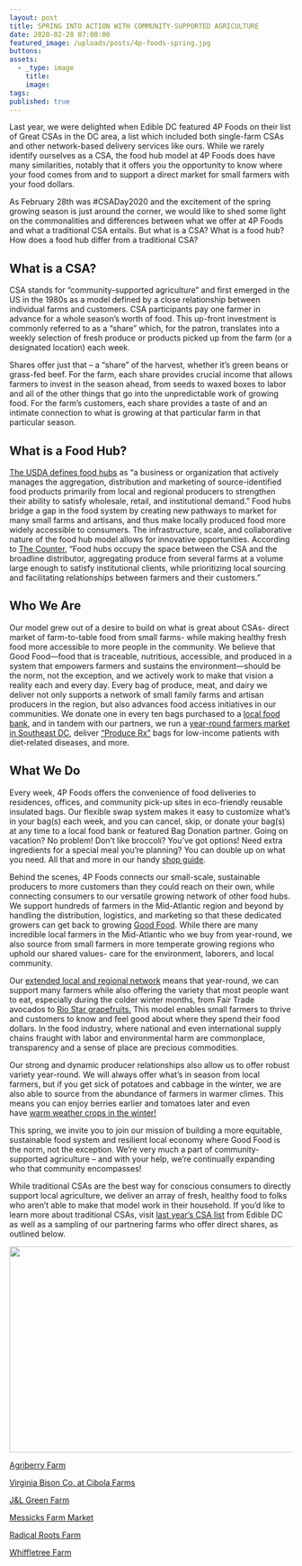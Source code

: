```yaml
---
layout: post
title: SPRING INTO ACTION WITH COMMUNITY-SUPPORTED AGRICULTURE
date: 2020-02-28 07:00:00
featured_image: /uploads/posts/4p-foods-spring.jpg
buttons:
assets:
  - _type: image
    title:
    image:
tags:
published: true
---
```


<div class="editable"><p>Last year, we were delighted when Edible DC featured 4P Foods on their list of Great CSAs in the DC area, a list which included both single-farm CSAs and other network-based delivery services like ours. While we rarely identify ourselves as a CSA, the food hub model at 4P Foods does have many similarities, notably that it offers you the opportunity to know where your food comes from and to support a direct market for small farmers with your food dollars.</p><p>As February 28th was #CSADay2020 and the excitement of the spring growing season is just around the corner, we would like to shed some light on the commonalities and differences between what we offer at 4P Foods and what a traditional CSA entails. But what is a CSA? What is a food hub? How does a food hub differ from a traditional CSA?</p><h2><strong>What is a CSA?</strong></h2><p>CSA stands for &ldquo;community-supported agriculture&rdquo; and first emerged in the US in the 1980s as a model defined by a close relationship between individual farms and customers. CSA participants pay one farmer in advance for a whole season&rsquo;s worth of food. This up-front investment is commonly referred to as a &ldquo;share&rdquo; which, for the patron, translates into a weekly selection of fresh produce or products picked up from the farm (or a designated location) each week.</p><p>Shares offer just that &ndash; a &ldquo;share&rdquo; of the harvest, whether it&rsquo;s green beans or grass-fed beef. For the farm, each share provides crucial income that allows farmers to invest in the season ahead, from seeds to waxed boxes to labor and all of the other things that go into the unpredictable work of growing food. For the farm&rsquo;s customers, each share provides a taste of and an intimate connection to what is growing at that particular farm in that particular season.</p><h2><strong>What is a Food Hub?</strong></h2><p><a target="_blank" rel="noopener" href="https://www.rd.usda.gov/files/sr73.pdf">The USDA defines food hubs</a>&nbsp;as &ldquo;a business or organization that actively manages the aggregation, distribution and marketing of source-identified food products primarily from local and regional producers to strengthen their ability to satisfy wholesale, retail, and institutional demand.&rdquo; Food hubs bridge a gap in the food system by creating new pathways to market for many small farms and artisans, and thus make locally produced food more widely accessible to consumers. The infrastructure, scale, and collaborative nature of the food hub model allows for innovative opportunities. According to&nbsp;<a target="_blank" rel="noopener" href="https://thecounter.org/csa-food-hub/">The Counter</a>, &ldquo;Food hubs occupy the space between the CSA and the broadline distributor, aggregating produce from several farms at a volume large enough to satisfy institutional clients, while prioritizing local sourcing and facilitating relationships between farmers and their customers.&rdquo;</p><h2><strong>Who We Are</strong></h2><p>Our model grew out of a desire to build on what is great about CSAs- direct market of farm-to-table food from small farms- while making healthy fresh food more accessible to more people in the community. We believe that Good Food&mdash;food that is traceable, nutritious, accessible, and produced in a system that empowers farmers and sustains the environment&mdash;should be the norm, not the exception, and we actively work to make that vision a reality each and every day. Every bag of produce, meat, and dairy we deliver not only supports a network of small family farms and artisan producers in the region, but also advances food access initiatives in our communities. We donate one in every ten bags purchased to a&nbsp;<a target="_blank" rel="noopener" href="http://4pfoods.com/giving-back-fauquier-community-food-bank/">local food bank</a>, and in tandem with our partners, we run a&nbsp;<a target="_blank" rel="noopener" href="http://4pfoods.com/if-you-build-it-they-will-come-strengthening-community-food-access/">year-round farmers market in Southeast DC</a>, deliver&nbsp;<a target="_blank" rel="noopener" href="https://www.localfoodhub.org/program/food-access/">&ldquo;Produce Rx&rdquo;</a>&nbsp;bags for low-income patients with diet-related diseases, and more.</p><h2><strong>What We Do</strong></h2><p>Every week, 4P Foods offers the convenience of food deliveries to residences, offices, and community pick-up sites in eco-friendly reusable insulated bags. Our flexible swap system makes it easy to customize what&rsquo;s in your bag(s) each week, and you can cancel, skip, or donate your bag(s) at any time to a local food bank or featured Bag Donation partner. Going on vacation? No problem! Don&rsquo;t like broccoli? You&rsquo;ve got options! Need extra ingredients for a special meal you&rsquo;re planning? You can double up on what you need. All that and more in our handy <a href="/how-to-shop/">shop guide</a>.</p><p>Behind the scenes, 4P Foods connects our small-scale, sustainable producers to more customers than they could reach on their own, while connecting consumers to our versatile growing network of other food hubs. We support hundreds of farmers in the Mid-Atlantic region and beyond by handling the distribution, logistics, and marketing so that these dedicated growers can get back to growing&nbsp;<a target="_blank" rel="noopener" href="http://4pfoods.com/good-food-knows-no-boundaries/">Good Food</a>. While there are many incredible local farmers in the Mid-Atlantic who we buy from year-round, we also source from small farmers in more temperate growing regions who uphold our shared values- care for the environment, laborers, and local community.</p><p>Our&nbsp;<a target="_blank" rel="noopener" href="http://4pfoods.com/beyond-local-produce/">extended local and regional network</a>&nbsp;means that year-round, we can support many farmers while also offering the variety that most people want to eat, especially during the colder winter months, from Fair Trade avocados to&nbsp;<a href="/posts/the-story-of-our-citrus/">Rio Star grapefruits.</a>&nbsp;This model enables small farmers to thrive and customers to know and feel good about where they spend their food dollars. In the food industry, where national and even international supply chains fraught with labor and environmental harm are commonplace, transparency and a sense of place are precious commodities.</p><p>Our strong and dynamic producer relationships also allow us to offer robust variety year-round. We will always offer what&rsquo;s in season from local farmers, but if you get sick of potatoes and cabbage in the winter, we are also able to source from the abundance of farmers in warmer climes. This means you can enjoy berries earlier and tomatoes later and even have&nbsp;<a href="/posts/beyond-local/">warm weather crops in the winter!</a></p><p>This spring, we invite you to join our mission of building a more equitable, sustainable food system and resilient local economy where Good Food is the norm, not the exception. We&rsquo;re very much a part of community-supported agriculture &ndash; and with your help, we&rsquo;re continually expanding who that community encompasses!</p><p>While traditional CSAs are the best way for conscious consumers to directly support local agriculture, we deliver an array of fresh, healthy food to folks who aren&rsquo;t able to make that model work in their household. If you&rsquo;d like to learn more about traditional CSAs, visit&nbsp;<a target="_blank" rel="noopener" href="http://edibledc.com/stories/csas-we-love-here-in-dc">last year&rsquo;s CSA list</a>&nbsp;from Edible DC as well as a sampling of our partnering farms who offer direct shares, as outlined below.</p><p><img width="601" height="366" src="/uploads/walnutwindscsa.jpg" /></p><p><a href="/farmers/agriberry-farm/">Agriberry Farm</a></p><p><a href="__notset__">Virginia Bison Co. at&nbsp;</a><a href="/farmers/virginia-bison-co--at-cibola-farm/">Cibola Farms</a></p><p><a href="https://www.jlgreenfarm.com/topic/about">J&amp;L Green Farm</a></p><p><a href="/farmers/messicks-farm/">Messicks Farm Market</a></p><p><a href="/farmers/radical-roots-community-farm/">Radical Roots Farm</a></p><p><a href="/farmers/whiffletree-farm/">Whiffletree Farm</a></p></div>

